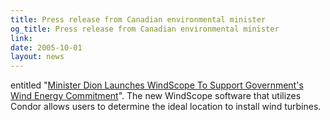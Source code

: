 ```yaml
---
title: Press release from Canadian environmental minister
og_title: Press release from Canadian environmental minister
link: 
date: 2005-10-01
layout: news
---
```


entitled        "<a href="http://www.newswire.ca/en/releases/archive/October2005/18/c2517.html" data-proofer-ignore>Minister Dion Launches WindScope To Support Government's Wind Energy Commitment</a>".        The new WindScope software that utilizes Condor allows users to        determine the ideal location to install wind turbines.
